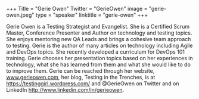 +++
Title = "Gerie Owen"
Twitter = "GerieOwen"
image = "gerie-owen.jpeg"
type = "speaker"
linktitle = "gerie-owen"
+++

Gerie Owen is a Testing Strategist and Evangelist. She is a Certified Scrum Master, Conference Presenter and Author on technology and testing topics. She enjoys mentoring new QA Leads and brings a cohesive team approach to testing. Gerie is the author of many articles on technology including Agile and DevOps topics. She recently developed a curriculum for DevOps 101 training. Gerie chooses her presentation topics based on her experiences in technology, what she has learned from them and what she would like to do to improve them. Gerie can be reached through her website, www.gerieowen.com, her blog, Testing in the Trenches, is at https://testinggirl.wordpress.com/ and @GerieOwen on Twitter and on LinkedIn http://www.linkedin.com/in/gerieowen.